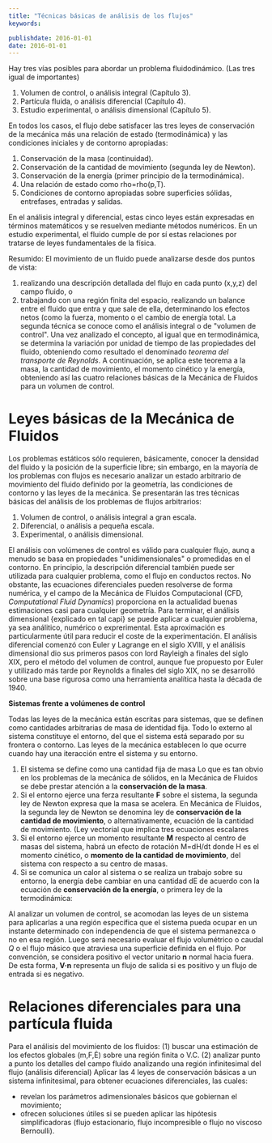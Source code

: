 ```yaml
---
title: "Técnicas básicas de análisis de los flujos"
keywords: 

publishdate: 2016-01-01
date: 2016-01-01
---
```



Hay tres vías posibles para abordar un problema fluidodinámico. (Las tres igual de importantes)
1. Volumen de control, o análisis integral (Capítulo 3).
2. Partícula fluida, o análisis diferencial (Capítulo 4).
3. Estudio experimental, o análisis dimensional (Capítulo 5).

En todos los casos, el flujo debe satisfacer las tres leyes de conservación de la mecánica más una relación de estado (termodinámica) y las condiciones iniciales y de contorno apropiadas:
1. Conservación de la masa (continuidad).
2. Conservación de la cantidad de movimiento (segunda ley de Newton).
3. Conservación de la energía (primer principio de la termodinámica).
4. Una relación de estado como rho=rho(p,T).
5. Condiciones de contorno apropiadas sobre superficies sólidas, entrefases, entradas y salidas.

En el análisis integral y diferencial, estas cinco leyes están expresadas en términos matemáticos y se resuelven mediante métodos numéricos. En un estudio experimental, el fluido cumple de por sí estas relaciones por tratarse de leyes fundamentales de la física.




Resumido: 
El movimiento de un fluido puede analizarse desde dos puntos de vista:
1) realizando una descripción detallada del flujo en cada punto (x,y,z) del campo fluido, o
2) trabajando con una región finita del espacio, realizando un balance entre el fluido que entra y que sale de ella, determinando los efectos netos (como la fuerza, momento o el cambio de energía total.
La segunda técnica se conoce como el análisis integral o de "volumen de control". Una vez analizado el concepto, al igual que en termodinámica, se determina la variación por unidad de tiempo de las propiedades del fluido, obteniendo como resultado el denominado _teorema del transporte de Reynolds_. A continuación, se aplica este teorema a la masa, la cantidad de movimiento, el momento cinético y la energía, obteniendo así las cuatro relaciones básicas de la Mecánica de Fluidos para un volumen de control.

# Leyes básicas de la Mecánica de Fluidos

Los problemas estáticos sólo requieren, básicamente, conocer la densidad del fluido y la posición de la superficie libre; sin embargo, en la mayoría de los problemas con flujos es necesario analizar un estado arbitrario de movimiento del fluido definido por la geometría, las condiciones de contorno y las leyes de la mecánica. Se presentarán las tres técnicas básicas del análisis de los problemas de flujos arbitrarios:
1. Volumen de control, o análisis integral a gran escala.
2. Diferencial, o análisis a pequeña escala.
3. Experimental, o análisis dimensional.

El análisis con volúmenes de control es válido para cualquier flujo, aunq a menudo se basa en propiedades "unidimensionales" o promedidas en el contorno. En principio, la descripción diferencial también puede ser utilizada para cualquier problema, como el flujo en conductos rectos. No obstante, las ecuaciones diferenciales pueden resolverse de forma numérica, y el campo de la Mecánica de Fluidos Computacional (CFD, _Computational Fluid Dynamics_) proporciona en la actualidad buenas estimaciones casi para cualquier geometría. Para terminar, el análisis dimensional {explicado en tal capi} se puede aplicar a cualquier problema, ya sea análitico, numérico o exprerimental. Esta aproximación es particularmente útil para reducir el coste de la experimentación. El análisis diferencial comenzó con Euler y Lagrange en el siglo XVIII, y el análisis dimensional dio sus primeros pasos con lord Rayleigh a finales del siglo XIX, pero el método del volumen de control, aunque fue propuesto por Euler y utilizado más tarde por Reynolds a finales del siglo XIX, no se desarrolló sobre una base rigurosa como una herramienta analítica hasta la década de 1940.      

__Sistemas frente a volúmenes de control__

Todas las leyes de la mecánica están escritas para sistemas, que se definen como cantidades arbitrarias de masa de identidad fija. Todo lo externo al sistema constituye el entorno, del que el sistema está separado por su frontera o contorno. Las leyes de la mecánica establecen lo que ocurre cuando hay una iteracción entre el sistema y su entorno.
1. El sistema se define como una cantidad fija de masa
Lo que es tan obvio en los problemas de la mecánica de sólidos, en la Mecánica de Fluidos se debe prestar atención a la **conservación de la masa**.
2. Si el entorno ejerce una ferza resultante **F** sobre el sistema, la segunda ley de Newton expresa que la masa se acelera.
En Mecánica de Fluidos, la segunda ley de Newton se denomina ley de **conservación de la cantidad de movimiento**, o alternativamente, ecuación de la cantidad de movimiento. (Ley vectorial que implica tres ecuaciones escalares 
3. Si el entorno ejerce un momento resultante **M** respecto al centro de masas del sistema, habrá un efecto de rotación
M=dH/dt
donde H es el momento cinético, o **momento de la cantidad de movimiento**, del sistema con respecto a su centro de masas.
4. Si se comunica un calor al sistema o se realiza un trabajo sobre su entorno, la energía debe cambiar en una cantidad dE de acuerdo con la ecuación de **conservación de la energía**, o primera ley de la termodinámica:
 
Al analizar un volumen de control, se acomodan las leyes de un sistema para aplicarlas a una región específica que el sistema pueda ocupar en un instante determinado con independencia de que el sistema permanezca o no en esa región. Luego será necesario evaluar el flujo volumétrico o caudal *Q* o el flujo másico que atraviesa una superficie definida en el flujo.
Por convención, se considera positivo el vector unitario **n** normal hacia fuera. De esta forma, **V·n** representa un flujo de salida si es positivo y un flujo de entrada si es negativo.

# Relaciones diferenciales para una partícula fluida
Para el análisis del movimiento de los fluidos:
(1) buscar una estimación de los efectos globales (m,F,Ė) sobre una región finita o V.C.
(2) analizar punto a punto los detalles del campo fluido analizando una región infinitesimal del flujo (análisis diferencial)
Aplicar las 4 leyes de conservación básicas a un sistema infinitesimal, para obtener ecuaciones diferenciales, las cuales:
- revelan los parámetros adimensionales básicos que gobiernan el movimiento;
- ofrecen soluciones útiles si se pueden aplicar las hipótesis simplificadoras (flujo estacionario, flujo incompresible o flujo no viscoso Bernoulli).
